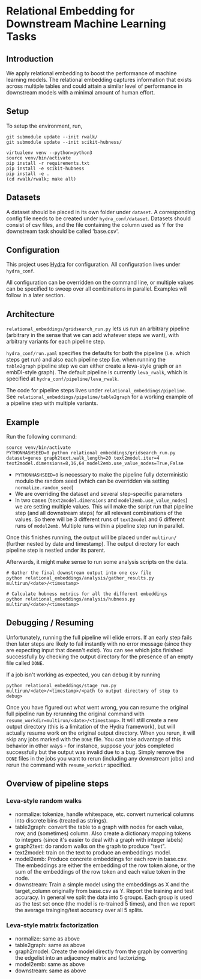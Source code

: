 
# Relational Embedding for Downstream Machine Learning Tasks

  
## Introduction

We apply relational embedding to boost the performance of machine learning models. The relational embedding captures information that exists across multiple tables and could attain a similar level of performance in downstream models with a minimal amount of human effort.

 
## Setup 
To setup the environment, run, 
```
git submodule update --init rwalk/
git submodule update --init scikit-hubness/

virtualenv venv --python=python3
source venv/bin/activate
pip install -r requirements.txt
pip install -e scikit-hubness
pip install -e .
(cd rwalk/rwalk; make all)
```

## Datasets

A dataset should be placed in its own folder under `dataset`. A corresponding config file needs to be created under `hydra_conf/dataset`. Datasets should consist of csv files, and the file containing the column used as Y for the downstream task should be called 'base.csv'.

## Configuration

This project uses [Hydra](https://github.com/facebookresearch/hydra) for configuration. All configuration lives under `hydra_conf`.

All configuration can be overridden on the command line, or multiple values can be specified to sweep over all combinations in parallel. Examples will follow in a later section.

## Architecture

`relational_embeddings/gridsearch_run.py` lets us run an arbitrary pipeline (arbitrary in the sense that we can add whatever steps we want), with arbitrary variants for each pipeline step.

`hydra_conf/run.yaml` specifies the defaults for both the pipeline (i.e. which steps get run) and also each pipeline step (i.e. when running the `table2graph` pipeline step we can either create a leva-style graph or an embDI-style graph). The default pipeline is currently `leva_rwalk`, which is specified at `hydra_conf/pipeline/leva_rwalk`.

The code for pipeline steps lives under `relational_embeddings/pipeline`. See `relational_embeddings/pipeline/table2graph` for a working example of a pipeline step with multiple variants.

## Example

Run the following command:
```
source venv/bin/activate
PYTHONHASHSEED=0 python relational_embeddings/gridsearch_run.py dataset=genes graph2text.walk_length=20 text2model.iter=4 text2model.dimensions=8,16,64 model2emb.use_value_nodes=True,False
```
- `PYTHONHASHSEED=0` is necessary to make the pipeline fully deterministic modulo the random seed (which can be overridden via setting `normalize.random_seed`)
- We are overriding the dataset and several step-specific parameters
- In two cases (`text2model.dimensions` and `model2emb.use_value_nodes`) we are setting multiple values. This will make the script run that pipeline step (and all downstream steps) for all relevant combinations of the values. So there will be 3 different runs of `text2model` and 6 different runs of `model2emb`. Multiple runs within a pipeline step run in parallel.

Once this finishes running, the output will be placed under `multirun/` (further nested by date and timestamp). The output directory for each pipeline step is nestled under its parent.

Afterwards, it might make sense to run some analysis scripts on the data.

```
# Gather the final downstream output into one csv file
python relational_embeddings/analysis/gather_results.py multirun/<date>/<timestamp>

# Calculate hubness metrics for all the different embeddings
python relational_embeddings/analysis/hubness.py multirun/<date>/<timestamp>
```

## Debugging / Resuming

Unfortunately, running the full pipeline will elide errors. If an early step fails then later steps are likely to fail instantly with no error message (since they are expecting input that doesn't exist). You can see which jobs finished successfully by checking the output directory for the presence of an empty file called `DONE`.

If a job isn't working as expected, you can debug it by running
```
python relational_embeddings/stage_run.py multirun/<date>/<timestamp>/<path to output directory of step to debug>
```
Once you have figured out what went wrong, you can resume the original full pipeline run by rerunning the original command with `resume_workdir=multirun/<date>/<timestamp>`. It will still create a new output directory (this is a limitation of the Hydra framework), but will actually resume work on the original output directory. When you rerun, it will skip any jobs marked with the `DONE` file. You can take advantage of this behavior in other ways - for instance, suppose your jobs completed successfully but the output was invalid due to a bug. Simply remove the `DONE` files in the jobs you want to rerun (including any downstream jobs) and rerun the command with `resume_workdir` specified.

## Overview of pipeline steps

### Leva-style random walks

- normalize: tokenize, handle whitespace, etc. convert numerical columns into discrete bins (treated as strings).
- table2graph: convert the table to a graph with nodes for each value, row, and (sometimes) column. Also create a dictionary mapping tokens to integers (since it's easier to deal with a graph with integer labels)
- graph2text: do random walks on the graph to produce "text".
- text2model: train on the text to produce an embeddings model.
- model2emb: Produce concrete embeddings for each row in base.csv. The embeddings are either the embedding of the row token alone, or the sum of the embeddings of the row token and each value token in the node.
- downstream: Train a simple model using the embeddings as X and the target_column originally from base.csv as Y. Report the training and test accuracy. In general we split the data into 5 groups. Each group is used as the test set once (the model is re-trained 5 times), and then we report the average trainging/test accuracy over all 5 splits.

### Leva-style matrix factorization

- normalize: same as above
- table2graph: same as above
- graph2model: Create the model directly from the graph by converting the edgelist into an adjacency matrix and factorizing.
- model2emb: same as above
- downstream: same as above
